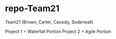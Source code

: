 # repo-Team21
Team21 (Brown, Carter, Cassidy, Soderwall)


Project 1 = Waterfall Portion
Project 2 = Agile Portion
